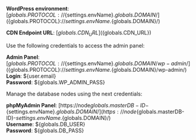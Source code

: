 **WordPress environment**: [${globals.PROTOCOL}://${settings.envName}.${globals.DOMAIN}/](${globals.PROTOCOL}://${settings.envName}.${globals.DOMAIN}/)

**CDN Endpoint URL**:  [${globals.CDN_URL}](${globals.CDN_URL})

Use the following credentials to access the admin panel:

**Admin Panel**: [${globals.PROTOCOL}://${settings.envName}.${globals.DOMAIN}/wp-admin/](${globals.PROTOCOL}://${settings.envName}.${globals.DOMAIN}/wp-admin/)  
**Login**: ${user.email}  
**Password**: ${globals.WP_ADMIN_PASS}  

Manage the database nodes using the next credentials:

**phpMyAdmin Panel**: [https://node${globals.masterDB-ID}-${settings.envName}.${globals.DOMAIN}/](https://node${globals.masterDB-ID}-${settings.envName}.${globals.DOMAIN}/)  
**Username**: ${globals.DB_USER}    
**Password**: ${globals.DB_PASS}  

